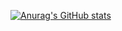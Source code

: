 [![Anurag's GitHub stats](https://github-readme-stats.vercel.app/api?username=lunjohnzhang&theme=graywhite&count_private=true&hide=contribs,stars&show_icons=true&exclude_repo=yulun-academic)](https://github.com/anuraghazra/github-readme-stats)
